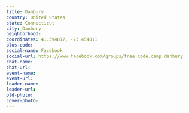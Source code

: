 ```yaml
---
title: Danbury
country: United States
state: Connecticut
city: Danbury
neighborhood: 
coordinates: 41.394817, -73.454011
plus-code:
social-name: Facebook
social-url: https://www.facebook.com/groups/free.code.camp.danbury
chat-name:
chat-url:
event-name:
event-url:
leader-name:
leader-url:
old-photo: 
cover-photo:
---
```

